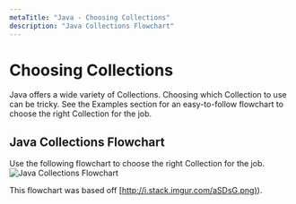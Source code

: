 ```yaml
---
metaTitle: "Java - Choosing Collections"
description: "Java Collections Flowchart"
---
```


# Choosing Collections


Java offers a wide variety of Collections.  Choosing which Collection to use can be tricky.  See the Examples section for an easy-to-follow flowchart to choose the right Collection for the job.



## Java Collections Flowchart


Use the following flowchart to choose the right Collection for the job.
<img src="https://static1.squarespace.com/static/59051f5dbebafb1fcb3f32ec/590521d703596ed6c176101f/59750b1a37c581dd4630cc6b/1500842780582/Java+Collections+Flowchart.png" alt="Java Collections Flowchart" />

This flowchart was based off [[http://i.stack.imgur.com/aSDsG.png)](https://i.stack.imgur.com/aSDsG.png)).

